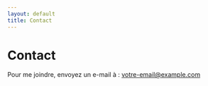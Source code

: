 ```yaml
---
layout: default
title: Contact
---
```


# Contact
Pour me joindre, envoyez un e-mail à : [votre-email@example.com](mailto:votre-email@example.com)
